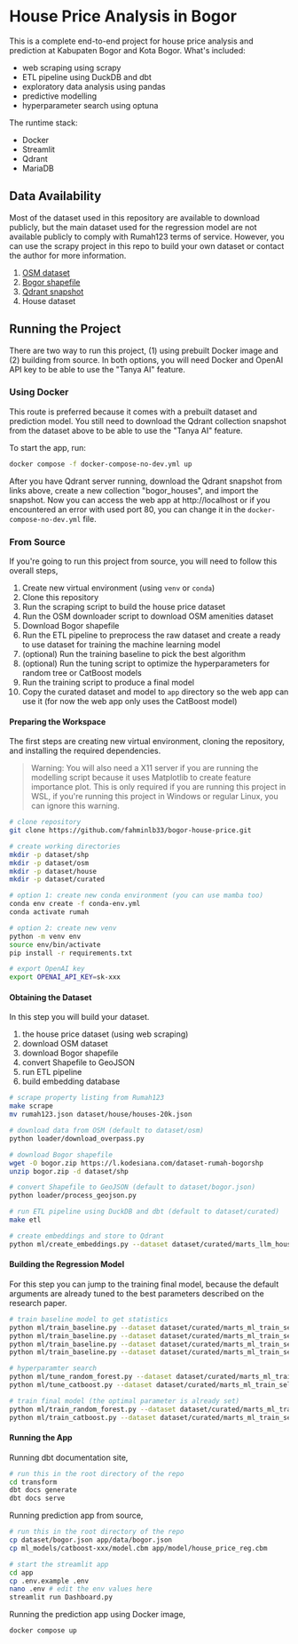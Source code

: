 # House Price Analysis in Bogor

This is a complete end-to-end project for house price analysis and prediction at Kabupaten Bogor and Kota Bogor. What's included:

- web scraping using scrapy
- ETL pipeline using DuckDB and dbt
- exploratory data analysis using pandas
- predictive modelling
- hyperparameter search using optuna

The runtime stack:

- Docker
- Streamlit
- Qdrant
- MariaDB

## Data Availability

Most of the dataset used in this repository are available to download publicly, but the main dataset used for the regression model are not available publicly to comply with Rumah123 terms of service. However, you can use the scrapy project in this repo to build your own dataset or contact the author for more information.

1. [OSM dataset](https://l.kodesiana.com/dataset-rumah-osm)
2. [Bogor shapefile](https://l.kodesiana.com/dataset-rumah-bogorshp)
3. [Qdrant snapshot](https://l.kodesiana.com/dataset-rumah-qdrant_snapshot)
4. House dataset

## Running the Project

There are two way to run this project, (1) using prebuilt Docker image and (2) building from source. In both options, you will need Docker and OpenAI API key to be able to use the "Tanya AI" feature.

### Using Docker

This route is preferred because it comes with a prebuilt dataset and prediction model. You still need to download the Qdrant collection snapshot from the dataset above to be able to use the "Tanya AI" feature.

To start the app, run:

```bash
docker compose -f docker-compose-no-dev.yml up
```

After you have Qdrant server running, download the Qdrant snapshot from links above, create a new collection "bogor_houses", and import the snapshot. Now you can access the web app at http://localhost or if you encountered an error with used port 80, you can change it in the `docker-compose-no-dev.yml` file.

### From Source

If you're going to run this project from source, you will need to follow this overall steps,

1. Create new virtual environment (using `venv` or `conda`)
2. Clone this repository
3. Run the scraping script to build the house price dataset
4. Run the OSM downloader script to download OSM amenities dataset
5. Download Bogor shapefile
6. Run the ETL pipeline to preprocess the raw dataset and create a ready to use dataset for training the machine learning model
7. (optional) Run the training baseline to pick the best algorithm
8. (optional) Run the tuning script to optimize the hyperparameters for random tree or CatBoost models
9. Run the training script to produce a final model
10. Copy the curated dataset and model to `app` directory so the web app can use it (for now the web app only uses the CatBoost model)

#### Preparing the Workspace

The first steps are creating new virtual environment, cloning the repository, and installing the required dependencies.

> Warning: You will also need a X11 server if you are running the modelling script because it uses Matplotlib to create feature importance plot. This is only required if you are running this project in WSL, if you're running this project in Windows or regular Linux, you can ignore this warning.

```bash
# clone repository
git clone https://github.com/fahminlb33/bogor-house-price.git

# create working directories
mkdir -p dataset/shp
mkdir -p dataset/osm
mkdir -p dataset/house
mkdir -p dataset/curated

# option 1: create new conda environment (you can use mamba too)
conda env create -f conda-env.yml
conda activate rumah

# option 2: create new venv
python -m venv env
source env/bin/activate
pip install -r requirements.txt

# export OpenAI key
export OPENAI_API_KEY=sk-xxx
```

#### Obtaining the Dataset

In this step you will build your dataset.

1. the house price dataset (using web scraping)
2. download OSM dataset
3. download Bogor shapefile
4. convert Shapefile to GeoJSON
5. run ETL pipeline
6. build embedding database

```bash
# scrape property listing from Rumah123
make scrape
mv rumah123.json dataset/house/houses-20k.json

# download data from OSM (default to dataset/osm)
python loader/download_overpass.py

# download Bogor shapefile
wget -O bogor.zip https://l.kodesiana.com/dataset-rumah-bogorshp
unzip bogor.zip -d dataset/shp

# convert Shapefile to GeoJSON (default to dataset/bogor.json)
python loader/process_geojson.py

# run ETL pipeline using DuckDB and dbt (default to dataset/curated)
make etl

# create embeddings and store to Qdrant
python ml/create_embeddings.py --dataset dataset/curated/marts_llm_houses.parquet
```

#### Building the Regression Model

For this step you can jump to the training final model, because the default arguments are already tuned to the best parameters described on the research paper.

```bash
# train baseline model to get statistics
python ml/train_baseline.py --dataset dataset/curated/marts_ml_train_sel_all.parquet --run-name all
python ml/train_baseline.py --dataset dataset/curated/marts_ml_train_sel_r.parquet --run-name r
python ml/train_baseline.py --dataset dataset/curated/marts_ml_train_sel_pvalue.parquet --run-name pvalue
python ml/train_baseline.py --dataset dataset/curated/marts_ml_train_sel_manual.parquet --verbose 0 --run-name manual

# hyperparamter search
python ml/tune_random_forest.py --dataset dataset/curated/marts_ml_train_sel_manual.parquet --tracking-url 'http://10.20.20.102:8009'
python ml/tune_catboost.py --dataset dataset/curated/marts_ml_train_sel_manual.parquet --tracking-url 'http://10.20.20.102:8009'

# train final model (the optimal parameter is already set)
python ml/train_random_forest.py --dataset dataset/curated/marts_ml_train_sel_manual.parquet
python ml/train_catboost.py --dataset dataset/curated/marts_ml_train_sel_manual.parquet
```

#### Running the App

Running dbt documentation site,

```bash
# run this in the root directory of the repo
cd transform
dbt docs generate
dbt docs serve
```

Running prediction app from source,

```bash
# run this in the root directory of the repo
cp dataset/bogor.json app/data/bogor.json
cp ml_models/catboost-xxx/model.cbm app/model/house_price_reg.cbm

# start the streamlit app
cd app
cp .env.example .env
nano .env # edit the env values here
streamlit run Dashboard.py
```

Running the prediction app using Docker image,

```bash
docker compose up
```
